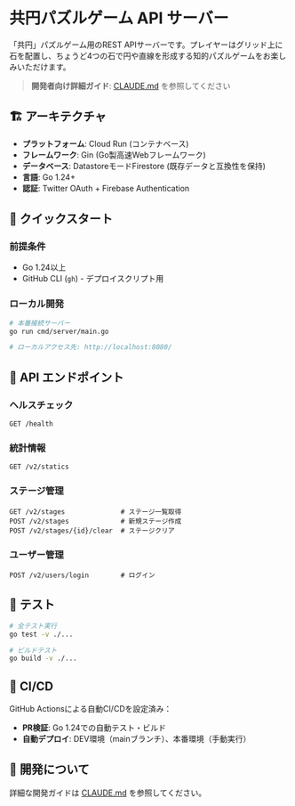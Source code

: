# 共円パズルゲーム API サーバー

「共円」パズルゲーム用のREST APIサーバーです。プレイヤーはグリッド上に石を配置し、ちょうど4つの石で円や直線を形成する知的パズルゲームをお楽しみいただけます。

> **開発者向け詳細ガイド**: [CLAUDE.md](./CLAUDE.md) を参照してください

## 🏗️ アーキテクチャ

- **プラットフォーム**: Cloud Run (コンテナベース)
- **フレームワーク**: Gin (Go製高速Webフレームワーク)
- **データベース**: DatastoreモードFirestore (既存データと互換性を保持)
- **言語**: Go 1.24+
- **認証**: Twitter OAuth + Firebase Authentication

## 🚀 クイックスタート

### 前提条件

- Go 1.24以上
- GitHub CLI (`gh`) - デプロイスクリプト用

### ローカル開発

```bash
# 本番接続サーバー
go run cmd/server/main.go

# ローカルアクセス先: http://localhost:8080/
```

## 🔄 API エンドポイント

### ヘルスチェック
```
GET /health
```

### 統計情報
```
GET /v2/statics
```

### ステージ管理
```
GET /v2/stages              # ステージ一覧取得
POST /v2/stages             # 新規ステージ作成
POST /v2/stages/{id}/clear  # ステージクリア
```

### ユーザー管理
```
POST /v2/users/login        # ログイン
```

## 🧪 テスト

```bash
# 全テスト実行
go test -v ./...

# ビルドテスト
go build -v ./...
```

## 🚀 CI/CD

GitHub Actionsによる自動CI/CDを設定済み：
- **PR検証**: Go 1.24での自動テスト・ビルド
- **自動デプロイ**: DEV環境（mainブランチ）、本番環境（手動実行）


## 🤝 開発について

詳細な開発ガイドは [CLAUDE.md](./CLAUDE.md) を参照してください。